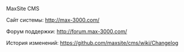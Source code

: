 MaxSite CMS

Сайт системы: http://max-3000.com/

Форум поддержки: http://forum.max-3000.com/

История изменений: https://github.com/maxsite/cms/wiki/Changelog